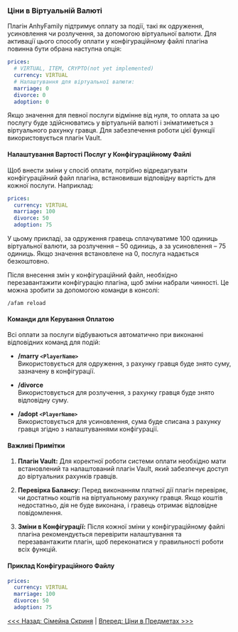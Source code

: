 ### Ціни в Віртуальній Валюті

Плагін AnhyFamily підтримує оплату за події, такі як одруження, усиновлення чи розлучення, за допомогою віртуальної валюти. Для активації цього способу оплати у конфігураційному файлі плагіна повинна бути обрана наступна опція:

```yaml
prices:
  # VIRTUAL, ITEM, CRYPTO(not yet implemented)
  currency: VIRTUAL
  # Налаштування для віртуальної валюти:
  marriage: 0
  divorce: 0
  adoption: 0
```

Якщо значення для певної послуги відмінне від нуля, то оплата за цю послугу буде здійснюватись у віртуальній валюті і зніматиметься з віртуального рахунку гравця. Для забезпечення роботи цієї функції використовується плагін Vault.

#### Налаштування Вартості Послуг у Конфігураційному Файлі

Щоб внести зміни у спосіб оплати, потрібно відредагувати конфігураційний файл плагіна, встановивши відповідну вартість для кожної послуги. Наприклад:

```yaml
prices:
  currency: VIRTUAL
  marriage: 100
  divorce: 50
  adoption: 75
```

У цьому прикладі, за одруження гравець сплачуватиме 100 одиниць віртуальної валюти, за розлучення – 50 одиниць, а за усиновлення – 75 одиниць. Якщо значення встановлене на 0, послуга надається безкоштовно.

Після внесення змін у конфігураційний файл, необхідно перезавантажити конфігурацію плагіна, щоб зміни набрали чинності. Це можна зробити за допомогою команди в консолі:

```
/afam reload
```

#### Команди для Керування Оплатою

Всі оплати за послуги відбуваються автоматично при виконанні відповідних команд для подій:

- **/marry `<PlayerName>`**  
  Використовується для одруження, з рахунку гравця буде знято суму, зазначену в конфігурації.

- **/divorce**  
  Використовується для розлучення, з рахунку гравця буде знято відповідну суму.

- **/adopt `<PlayerName>`**  
  Використовується для усиновлення, сума буде списана з рахунку гравця згідно з налаштуваннями конфігурації.

#### Важливі Примітки

1. **Плагін Vault:** Для коректної роботи системи оплати необхідно мати встановлений та налаштований плагін Vault, який забезпечує доступ до віртуальних рахунків гравців.

2. **Перевірка Балансу:** Перед виконанням платної дії плагін перевіряє, чи достатньо коштів на віртуальному рахунку гравця. Якщо коштів недостатньо, дія не буде виконана, і гравець отримає відповідне повідомлення.

3. **Зміни в Конфігурації:** Після кожної зміни у конфігураційному файлі плагіна рекомендується перевірити налаштування та перезавантажити плагін, щоб переконатися у правильності роботи всіх функцій.

#### Приклад Конфігураційного Файлу

```yaml
prices:
  currency: VIRTUAL
  marriage: 100
  divorce: 50
  adoption: 75
```

[<<< Назад: Сімейна Скриня](chest.md) | [Вперед: Ціни в Предметах >>>](items.md)